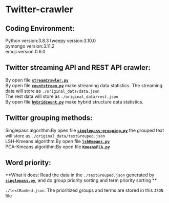 # Twitter-crawler

## Coding Environment:
Python version:3.8.3 
tweepy version:3.10.0  
pymongo version:3.11.2  
emoji version:0.6.0  

## Twitter streaming API and REST API crawler:
By open file  **<u>`streamCrawler.py`</u>**  
By open file  **<u>`countstream.py`</u>** make streaming data statistics.
The streaming data will store as `./original_data/data.json`  
The rest data will store as `./original_data/rest.json`  
By open file  **<u>`hybridcount.py`</u>** make hybrid structure data statistics.  

## Twitter grouping methods:
Singlepass algorithm:By open file **<u>`singlepass-grouping.py`</u>** the grouped text will store as `./original_data/textGrouped.json`  
LSH-Kmeans algorithm:By open file **<u>`lshKmeans.py`</u>**  
PCA-Kmeans algorithm:By open file **<u>`KmeansPCA.py`</u>**  

## Word priority: 
**What it does: Read the data in the `./textGrouped.json` generated by **<u>`singlepass.py`</u>**, and do group priority sorting and term priority sorting **

`./textRanked.json`: The prioritized groups and terms are stored in this `JSON` file

